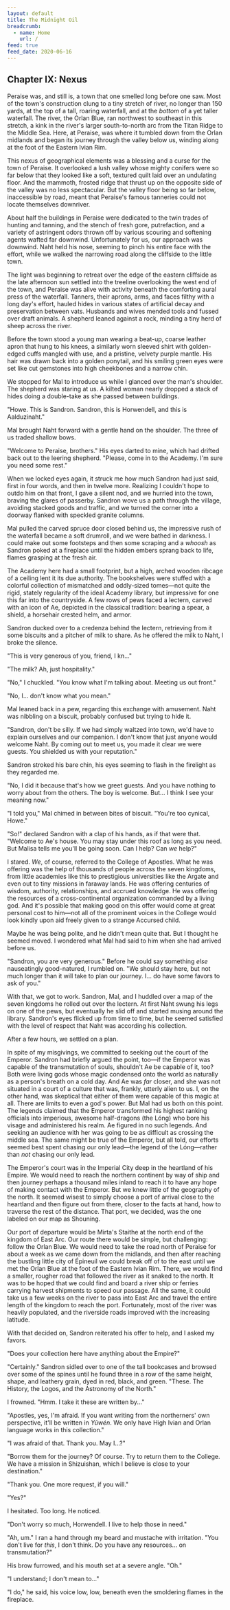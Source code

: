 ```yaml
---
layout: default
title: The Midnight Oil
breadcrumb:
  - name: Home
    url: /
feed: true
feed_date: 2020-06-16
---
```

Chapter IX: Nexus
-----------------

Peraise was, and still is, a town that one smelled long before one saw. Most of the town's construction clung to a tiny stretch of river, no longer than 150 yards, at the top of a tall, roaring waterfall, and at the *bottom* of a yet taller waterfall. The river, the Orlan Blue, ran northwest to southeast in this stretch, a kink in the river's larger south-to-north arc from the Titan Ridge to the Middle Sea. Here, at Peraise, was where it tumbled down from the Orlan midlands and began its journey through the valley below us, winding along at the foot of the Eastern Ivian Rim.

This nexus of geographical elements was a blessing and a curse for the town of Peraise. It overlooked a lush valley whose mighty conifers were so far below that they looked like a soft, textured quilt laid over an undulating floor. And the mammoth, frosted ridge that thrust up on the opposite side of the valley was no less spectacular. But the valley floor being so far below, inaccessible by road, meant that Peraise's famous tanneries could not locate themselves downriver.

About half the buildings in Peraise were dedicated to the twin trades of hunting and tanning, and the stench of fresh gore, putrefaction, and a variety of astringent odors thrown off by various scouring and softening agents wafted far downwind. Unfortunately for us, our approach was downwind. Naht held his nose, seeming to pinch his entire face with the effort, while we walked the narrowing road along the cliffside to the little town.

The light was beginning to retreat over the edge of the eastern cliffside as the late afternoon sun settled into the treeline overlooking the west end of the town, and Peraise was alive with activity beneath the comforting aural press of the waterfall. Tanners, their aprons, arms, and faces filthy with a long day's effort, hauled hides in various states of artificial decay and preservation between vats. Husbands and wives mended tools and fussed over draft animals. A shepherd leaned against a rock, minding a tiny herd of sheep across the river.

Before the town stood a young man wearing a beat-up, coarse leather apron that hung to his knees, a similarly worn sleeved shirt with golden-edged cuffs mangled with use, and a pristine, velvety purple mantle. His hair was drawn back into a golden ponytail, and his smiling green eyes were set like cut gemstones into high cheekbones and a narrow chin.

We stopped for Mal to introduce us while I glanced over the man's shoulder. The shepherd was staring at us. A kilted woman nearly dropped a stack of hides doing a double-take as she passed between buildings.

"Howe. This is Sandron. Sandron, this is Horwendell, and this is Aalduzinaht."

Mal brought Naht forward with a gentle hand on the shoulder. The three of us traded shallow bows.

"Welcome to Peraise, brothers." His eyes darted to mine, which had drifted back out to the leering shepherd. "Please, come in to the Academy. I'm sure you need some rest."

When we locked eyes again, it struck me how much Sandron had just said, first in four words, and then in twelve more. Realizing I couldn't hope to outdo him on that front, I gave a silent nod, and we hurried into the town, braving the glares of passerby. Sandron wove us a path through the village, avoiding stacked goods and traffic, and we turned the corner into a doorway flanked with speckled granite columns.

Mal pulled the carved spruce door closed behind us, the impressive rush of the waterfall became a soft drumroll, and we were bathed in darkness. I could make out some footsteps and then some scraping and a *whoosh* as Sandron poked at a fireplace until the hidden embers sprang back to life, flames grasping at the fresh air.

The Academy here had a small footprint, but a high, arched wooden ribcage of a ceiling lent it its due authority. The bookshelves were stuffed with a colorful collection of mismatched and oddly-sized tomes—not quite the rigid, stately regularity of the ideal Academy library, but impressive for one this far into the countryside. A few rows of pews faced a lectern, carved with an icon of Ae, depicted in the classical tradition: bearing a spear, a shield, a horsehair crested helm, and armor.

Sandron ducked over to a credenza behind the lectern, retrieving from it some biscuits and a pitcher of milk to share. As he offered the milk to Naht, I broke the silence.

"This is very generous of you, friend, I kn..."

"The milk? Ah, just hospitality."

"No," I chuckled. "You know what I'm talking about. Meeting us out front."

"No, I... don't know what you mean."

Mal leaned back in a pew, regarding this exchange with amusement. Naht was nibbling on a biscuit, probably confused but trying to hide it.

"Sandron, don't be silly. If we had simply waltzed into town, we'd have to explain ourselves and our companion. I don't know that just anyone would welcome Naht. By coming out to meet us, you made it clear we were guests. You shielded us with your reputation."

Sandron stroked his bare chin, his eyes seeming to flash in the firelight as they regarded me.

"No, I did it because that's how we greet guests. And you have nothing to worry about from the others. The boy is welcome. But... I think I see your meaning now."

"I told you," Mal chimed in between bites of biscuit. "You're too cynical, Howe."

"So!" declared Sandron with a clap of his hands, as if that were that. "Welcome to Ae's house. You may stay under this roof as long as you need. But Malisa tells me you'll be going soon. Can I help? Can *we* help?"

I stared. *We*, of course, referred to the College of Apostles. What he was offering was the help of thousands of people across the seven kingdoms, from little academies like this to prestigious universities like the Argate and even out to tiny missions in faraway lands. He was offering centuries of wisdom, authority, relationships, and accrued knowledge. He was offering the resources of a cross-continental organization commanded by a living god. And it's possible that making good on this offer would come at great personal cost to him—not all of the prominent voices in the College would look kindly upon aid freely given to a strange Accursed child.

Maybe he was being polite, and he didn't mean quite that. But I thought he seemed moved. I wondered what Mal had said to him when she had arrived before us.

"Sandron, you are very generous." Before he could say something *else* nauseatingly good-natured, I rumbled on. "We should stay here, but not much longer than it will take to plan our journey. I... do have some favors to ask of you."

With that, we got to work. Sandron, Mal, and I huddled over a map of the seven kingdoms he rolled out over the lectern. At first Naht swung his legs on one of the pews, but eventually he slid off and started musing around the library. Sandron's eyes flicked up from time to time, but he seemed satisfied with the level of respect that Naht was according his collection.

After a few hours, we settled on a plan.

In spite of my misgivings, we committed to seeking out the court of the Emperor. Sandron had briefly argued the point, too—if the Emperor was capable of the transmutation of souls, shouldn't Ae be capable of it, too? Both were living gods whose magic condensed onto the world as naturally as a person's breath on a cold day. And Ae was *far* closer, and she was not situated in a court of a culture that was, frankly, utterly alien to us. I, on the other hand, was skeptical that either of them were capable of this magic at all. There are limits to even a god's power. But Mal had us both on this point. The legends claimed that the Emperor transformed his highest ranking officials into imperious, awesome half-dragons (the Lóng) who bore his visage and administered his realm. Ae figured in no such legends. And seeking an audience with her was going to be as difficult as crossing the middle sea. The same might be true of the Emperor, but all told, our efforts seemed best spent chasing our only lead—the legend of the Lóng—rather than *not* chasing our only lead.

The Emperor's court was in the Imperial City deep in the heartland of his Empire. We would need to reach the northern continent by way of ship and then journey perhaps a thousand miles inland to reach it to have any hope of making contact with the Emperor. But we knew little of the geography of the north. It seemed wisest to simply choose a port of arrival close to the heartland and then figure out from there, closer to the facts at hand, how to traverse the rest of the distance. That port, we decided, was the one labeled on our map as Shouning.

Our port of departure would be Mirta's Staithe at the north end of the kingdom of East Arc. Our route there would be simple, but challenging: follow the Orlan Blue. We would need to take the road north of Peraise for about a week as we came down from the midlands, and then after reaching the bustling little city of Épineuil we could break off of to the east until we met the Orlan Blue at the foot of the Eastern Ivian Rim. There, we would find a smaller, rougher road that followed the river as it snaked to the north. It was to be hoped that we could find and board a river ship or ferries carrying harvest shipments to speed our passage. All the same, it could take us a few weeks on the river to pass into East Arc and travel the entire length of the kingdom to reach the port. Fortunately, most of the river was heavily populated, and the riverside roads improved with the increasing latitude.

With that decided on, Sandron reiterated his offer to help, and I asked my favors.

"Does your collection here have anything about the Empire?"

"Certainly." Sandron sidled over to one of the tall bookcases and browsed over some of the spines until he found three in a row of the same height, shape, and leathery grain, dyed in red, black, and green. "These. The History, the Logos, and the Astronomy of the North."

I frowned. "Hmm. I take it these are written by..."

"Apostles, yes, I'm afraid. If you want writing from the northerners' own perspective, it'll be written in *Yǔwén*. We only have High Ivian and Orlan language works in this collection."

"I was afraid of that. Thank you. May I...?"

"Borrow them for the journey? Of course. Try to return them to the College. We have a mission in Shizuishan, which I believe is close to your destination."

"Thank you. One more request, if you will."

"Yes?"

I hesitated. Too long. He noticed.

"Don't worry so much, Horwendell. I live to help those in need."

"Ah, um." I ran a hand through my beard and mustache with irritation. "You don't live for *this*, I don't think. Do you have any resources... on transmutation?"

His brow furrowed, and his mouth set at a severe angle. "Oh."

"I understand; I don't mean to..."

"I do," he said, his voice low, low, beneath even the smoldering flames in the fireplace.

